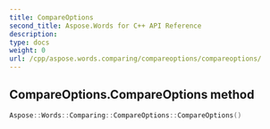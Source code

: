 ```yaml
---
title: CompareOptions
second_title: Aspose.Words for C++ API Reference
description: 
type: docs
weight: 0
url: /cpp/aspose.words.comparing/compareoptions/compareoptions/
---
```

## CompareOptions.CompareOptions method




```cpp
Aspose::Words::Comparing::CompareOptions::CompareOptions()
```

